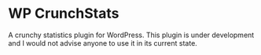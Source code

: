 # WP CrunchStats

A crunchy statistics plugin for WordPress. This plugin is under development and I would not advise
anyone to use it in its current state.
